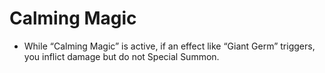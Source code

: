 # Calming Magic

*   While “Calming Magic” is active, if an effect like “Giant Germ” triggers, you inflict damage but do not Special Summon.
